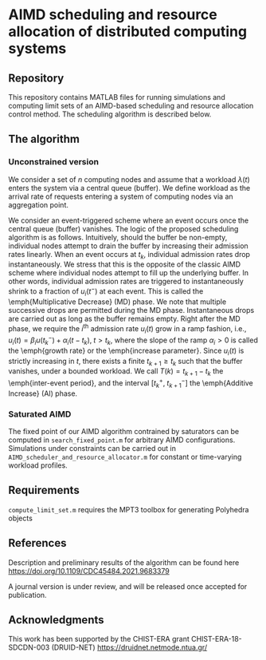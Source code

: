 # AIMD scheduling and resource allocation of distributed computing systems

## Repository
This repository contains MATLAB files for running simulations and computing limit sets of an AIMD-based scheduling and resource allocation control method. The scheduling algorithm is described below.

## The algorithm

### Unconstrained version
We consider a set of $n$ computing nodes and assume that a workload $\lambda(t)$ enters the system via a central queue (buffer). We define workload as the arrival rate of requests entering a system of computing nodes via an aggregation point. 

We consider an event-triggered scheme where an event occurs once the central queue (buffer) vanishes. The logic of the proposed scheduling algorithm is as follows. Intuitively, should the buffer be non-empty, individual nodes attempt to drain the buffer by increasing their admission rates linearly. When an event occurs at $t_k$, individual admission rates drop instantaneously. We stress that this is the opposite of the classic AIMD scheme where individual nodes attempt to fill up the underlying buffer. In other words, individual admission rates are triggered to instantaneously shrink to a fraction of $u_i(t^{-})$ at each event. This is called the \emph{Multiplicative Decrease} (MD) phase. We note that multiple successive drops are permitted during the MD phase. Instantaneous drops are carried out as long as the buffer remains empty. Right after the MD phase, we require the $i^{\text{th}}$ admission rate $u_i(t)$ grow in a ramp fashion, i.e., $u_i(t) = \beta_i u(t_{k}^{-}) + \alpha_i (t-t_{k}), \; t > t_{k}$, where the slope of the ramp $\alpha_i >0$ is called the \emph{growth rate} or the \emph{increase parameter}. Since $u_i(t)$ is strictly increasing in $t$, there exists a finite $t_{k+1} \geq t_k$ such that the buffer vanishes, under a bounded workload. We call $T(k) = t_{k+1} - t_k$ the \emph{inter-event period}, and the interval $[t_{k}^{+},\;t_{k+1}^{-}]$ the \emph{Additive Increase} (AI) phase.

### Saturated AIMD
The fixed point of our AIMD algorithm contrained by saturators can be computed in `search_fixed_point.m` for arbitrary AIMD configurations. Simulations under constraints can be carried out in `AIMD_scheduler_and_resource_allocator.m` for constant or time-varying workload profiles.

## Requirements
`compute_limit_set.m` requires the MPT3 toolbox for generating Polyhedra objects


## References
Description and preliminary results of the algorithm can be found here https://doi.org/10.1109/CDC45484.2021.9683379 

A journal version is under review, and will be released once accepted for publication.

## Acknowledgments 

This work has been supported by the CHIST-ERA grant CHIST-ERA-18-SDCDN-003 (DRUID-NET) https://druidnet.netmode.ntua.gr/
